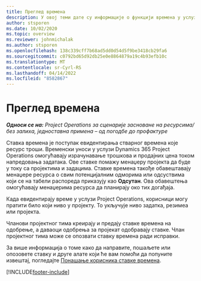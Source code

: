 ```yaml
---
title: Преглед времена
description: У овој теми дате су информације о функцији времена у услузи Dynamics 365 Project Operations.
author: stsporen
ms.date: 10/02/2020
ms.topic: overview
ms.reviewer: johnmichalak
ms.author: stsporen
ms.openlocfilehash: 138c339cff7b68ad5dd0d54d5f9be3418cb29fa6
ms.sourcegitcommit: c0792bd65d92db25e0e8864879a19c4b93efb10c
ms.translationtype: MT
ms.contentlocale: sr-Cyrl-RS
ms.lasthandoff: 04/14/2022
ms.locfileid: "8582867"
---
```

# <a name="time-overview"></a>Преглед времена

_**Односи се на:** Project Operations за сценарије засноване на ресурсима/без залиха, једноставна примена – од погодбе до профактуре_

Ставка времена је поступак евидентирања стварног времена које ресурс троши. Временски уноси у услузи Dynamics 365 Project Operations омогућавају израчунавање трошкова и продајних цена током напредовања задатака. Ове ставке помажу менаџеру пројекта да буде у току са пројектима и задацима. Ставке времена такође обавештавају менаџере ресурса о свим потенцијалним одморима или одсуствима који се на табели распореда приказују као **Одсутан**. Ова обавештења омогућавају менаџерима ресурса да планирају око тих догађаја.

Када евидентирају време у услузи Project Operations, корисници могу пратити било који ниво у пројекту. То укључује ниво задатка, резимеа или пројекта.

Чланови пројектног тима креирају и предају ставке времена на одобрење, а даваоци одобрења за пројекат одобравају ставке. Члан пројектног тима може се опозвати ставку времена ради исправки.

За више информација о томе како да направите, пошаљете или опозовете ставку и друге алате који ће вам помоћи да попуните извештај, погледајте [Понашање корисника ставке времена](ui-behavior-time.md).



[!INCLUDE[footer-include](../includes/footer-banner.md)]